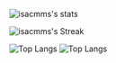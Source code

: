 <!-- ## Hi there 👋 -->

<!--
**isacmms/isacmms** is a ✨ _special_ ✨ repository because its `README.md` (this file) appears on your GitHub profile.

Here are some ideas to get you started:

- 🔭 I’m currently working on ...
- 🌱 I’m currently learning ...
- 👯 I’m looking to collaborate on ...
- 🤔 I’m looking for help with ...
- 💬 Ask me about ...
- 📫 How to reach me: ...
- 😄 Pronouns: ...
- ⚡ Fun fact: ...
-->

![isacmms's stats](https://github-readme-stats-three-lime-86.vercel.app/api?username=isacmms&theme=transparent&show_icons=true&hide_border=true&count_private=true&layout=compact&show=prs_merged,prs_merged_percentage)

![isacmms's Streak](https://github-readme-streak-stats.herokuapp.com/?user=isacmms&theme=vue-dark&theme=transparent&show_icons=true&hide_border=true&count_private=true&layout=compact)

![Top Langs](https://github-readme-stats-three-lime-86.vercel.app/api/top-langs/?username=isacmms&theme=transparent&show_icons=true&hide_border=true&count_private=true&layout=compact&langs_count=20)
![Top Langs](https://github-readme-stats-three-lime-86.vercel.app/api/wakatime/?username=isacmms&theme=transparent&show_icons=true&hide_border=true&count_private=true&layout=compact&langs_count=20)
<!-- ![isacmms's Top Languages](https://github-readme-stats-three-lime-86.vercel.app/api/top-langs/?username=isacmms&theme=dark&show_icons=true&hide_border=true&count_private=true&layout=compact) -->
